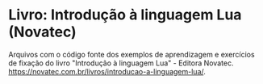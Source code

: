 # Livro: Introdução à linguagem Lua (Novatec)
Arquivos com o código fonte dos exemplos de aprendizagem e exercícios de fixação do livro "Introdução à linguagem Lua" - Editora Novatec.
https://novatec.com.br/livros/introducao-a-linguagem-lua/.
